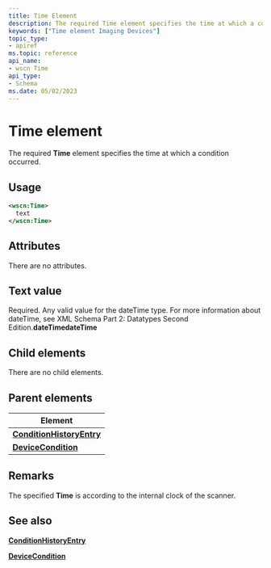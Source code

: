 ```yaml
---
title: Time Element
description: The required Time element specifies the time at which a condition occurred.
keywords: ["Time element Imaging Devices"]
topic_type:
- apiref
ms.topic: reference
api_name:
- wscn Time
api_type:
- Schema
ms.date: 05/02/2023
---
```


# Time element

The required **Time** element specifies the time at which a condition occurred.

## Usage

```xml
<wscn:Time>
  text
</wscn:Time>
```

## Attributes

There are no attributes.

## Text value

Required. Any valid value for the dateTime type. For more information about dateTime, see XML Schema Part 2: Datatypes Second Edition.**dateTimedateTime**

## Child elements

There are no child elements.

## Parent elements

| Element |
|--|
| [**ConditionHistoryEntry**](conditionhistoryentry.md) |
| [**DeviceCondition**](devicecondition.md) |

## Remarks

The specified **Time** is according to the internal clock of the scanner.

## See also

[**ConditionHistoryEntry**](conditionhistoryentry.md)

[**DeviceCondition**](devicecondition.md)

